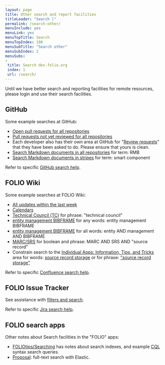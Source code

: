 ```yaml
---
layout: page
title: Other search and report facilities
titleLeader: "Search |"
permalink: /search-other/
menuInclude: yes
menuLink: yes
menuTopTitle: Search
menuTopIndex: 100
menuSubTitle: "Search other"
menuSubIndex: 2
menuSubs:
-
 title: Search dev.folio.org
 index: 1
 url: /search/
---
```


Until we have better search and reporting facilities for remote resources, please login and use their search facilities.

## GitHub

Some example searches at GitHub:

* [Open pull requests for all repositories](https://github.com/search?q=org%3Afolio-org+is%3Apr+is%3Aopen)
* [Pull requests not yet reviewed for all repositories](https://github.com/search?q=org%3Afolio-org+is%3Apr+is%3Aopen+review%3Anone)
* Each developer also has their own area at GitHub for "[Review requests](https://github.com/pulls/review-requested)" that they have been asked to do.
Please ensure that yours is clean.
* [Search Markdown documents in all repositories](https://github.com/search?type=code&amp;q=RMB+org%3Afolio-org+language%3Amarkdown) for term: RMB
* [Search Markdown documents in stripes](https://github.com/search?type=code&amp;q=smart+component+repo%3Afolio-org/stripes+language%3Amarkdown) for term: smart component

Refer to specific
[GitHub search help](https://help.github.com/categories/searching-for-information-on-github).

## FOLIO Wiki

Some example searches at FOLIO Wiki:

* [All updates within the last week](https://wiki.folio.org/dosearchsite.action?cql=lastmodified+%3E%3D+now(%27-1w%27))
* [Calendars](https://wiki.folio.org/dosearchsite.action?queryString=calendars)
* [Technical Council (TC)](https://wiki.folio.org/dosearchsite.action?queryString="technical+council") for phrase: "technical council"
* [entity management BIBFRAME](https://wiki.folio.org/dosearchsite.action?queryString=entity+management+BIBFRAME) for any words: entity management BIBFRAME
* [entity management BIBFRAME](https://wiki.folio.org/dosearchsite.action?queryString=entity+AND+management+AND+BIBFRAME) for all words: entity AND management AND BIBFRAME
* [MARC/SRS](https://wiki.folio.org/dosearchsite.action?queryString=MARC+AND+SRS+AND+%22source+record%22) for boolean and phrase: MARC AND SRS AND "source record"
* Constrain search to the [Individual Apps: Information, Tips, and Tricks](https://wiki.folio.org/display/FOLIOtips/Individual+Apps+-+Information%2C+Tips%2C+and+Tricks) area for words: [source record storage](https://wiki.folio.org/dosearchsite.action?cql=siteSearch+~+%22ancestorIds%3A14457366+AND+source+record+storage%22+and+space+%3D+%22FOLIOtips%22&queryString=ancestorIds%3A14457366+AND+source+record+storage)
or for phrase: ["source record storage"](https://wiki.folio.org/dosearchsite.action?cql=siteSearch+~+%22ancestorIds%3A14457366+AND+%5C%22source+record+storage%5C%22%22+and+space+%3D+%22FOLIOtips%22&queryString=ancestorIds%3A14457366+AND+%22source+record+storage%22)

Refer to specific
[Confluence search help](https://confluence.atlassian.com/doc/confluence-search-syntax-158720.html).

## FOLIO Issue Tracker

See assistance with [filters and search](/guidelines/issue-tracker/#filters-and-search).

Refer to specific
[Jira search help](https://confluence.atlassian.com/jirasoftwarecloud/advanced-searching-764478330.html).

## FOLIO search apps

Other notes about Search facilities in the "FOLIO" apps:

* [FOLIOtips/Searching](https://wiki.folio.org/pages/viewpage.action?pageId=33948019) has notes about search indexes, and example [CQL](/reference/glossary/#cql) syntax search queries.
* [Proposal](https://wiki.folio.org/display/DD/Search): full-text search with Elastic.

<div class="folio-spacer-content"></div>

